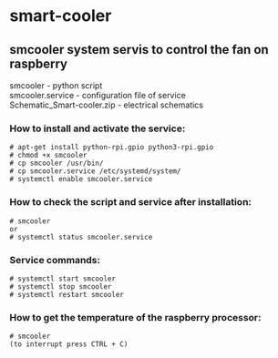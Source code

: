 # smart-cooler
smcooler system servis to control the fan on raspberry
---
smcooler - python script<br>
smcooler.service - configuration file of service<br>
Schematic_Smart-cooler.zip - electrical schematics<br>

### How to install and activate the service:<br>
    # apt-get install python-rpi.gpio python3-rpi.gpio
    # chmod +x smcooler
    # cp smcooler /usr/bin/
    # cp smcooler.service /etc/systemd/system/
    # systemctl enable smcooler.service

### How to check the script and service after installation:<br>
    # smcooler
    or
    # systemctl status smcooler.service

### Service commands:<br>
    # systemctl start smcooler
    # systemctl stop smcooler
    # systemctl restart smcooler

### How to get the temperature of the raspberry processor:<br>
    # smcooler
    (to interrupt press CTRL + C)
